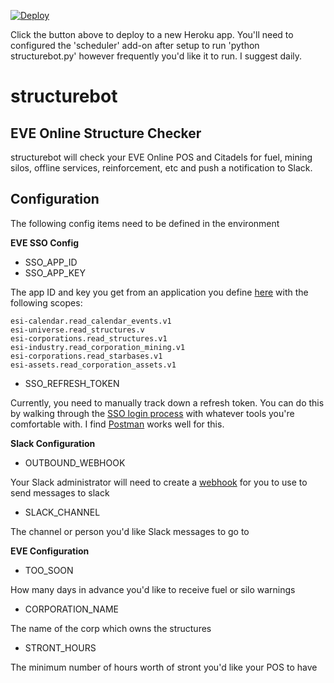 [![Deploy](https://www.herokucdn.com/deploy/button.svg)](https://heroku.com/deploy)

Click the button above to deploy to a new Heroku app.  You'll need to configured the 'scheduler' add-on after setup to run 'python structurebot.py' however frequently you'd like it to run.  I suggest daily.

# structurebot
## EVE Online Structure Checker

structurebot will check your EVE Online POS and Citadels for fuel, mining silos, offline services, reinforcement, etc and push a notification to Slack.

## Configuration

The following config items need to be defined in the environment

**EVE SSO Config**
* SSO_APP_ID
* SSO_APP_KEY

The app ID and key you get from an application you define [here](https://developers.eveonline.com/applications) with the following scopes: 

    esi-calendar.read_calendar_events.v1
    esi-universe.read_structures.v
    esi-corporations.read_structures.v1
	esi-industry.read_corporation_mining.v1
	esi-corporations.read_starbases.v1
	esi-assets.read_corporation_assets.v1

* SSO_REFRESH_TOKEN

Currently, you need to manually track down a refresh token.  You can do this by walking through the [SSO login process](http://eveonline-third-party-documentation.readthedocs.io/en/latest/sso/authentication.html) with whatever tools you're comfortable with.  I find [Postman](https://www.getpostman.com/) works well for this.

**Slack Configuration**

* OUTBOUND_WEBHOOK

Your Slack administrator will need to create a [webhook](https://api.slack.com/incoming-webhooks) for you to use to send messages to slack

* SLACK_CHANNEL

The channel or person you'd like Slack messages to go to

**EVE Configuration**

* TOO_SOON

How many days in advance you'd like to receive fuel or silo warnings

* CORPORATION_NAME

The name of the corp which owns the structures

* STRONT_HOURS

The minimum number of hours worth of stront you'd like your POS to have
